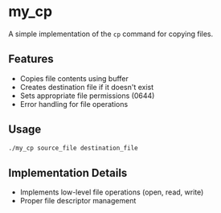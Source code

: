 # my_cp

A simple implementation of the `cp` command for copying files.

## Features

- Copies file contents using buffer
- Creates destination file if it doesn't exist
- Sets appropriate file permissions (0644)
- Error handling for file operations

## Usage

```bash
./my_cp source_file destination_file
```

## Implementation Details

- Implements low-level file operations (open, read, write)
- Proper file descriptor management
